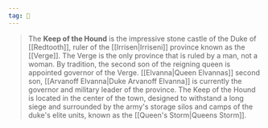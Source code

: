 ```yaml
---
tag: 🏰
---
```

> The **Keep of the Hound** is the impressive stone castle of the Duke of [[Redtooth]], ruler of the [[Irrisen|Irriseni]] province known as the [[Verge]]. The Verge is the only province that is ruled by a man, not a woman. By tradition, the second son of the reigning queen is appointed governor of the Verge. [[Elvanna|Queen Elvannas]] second son, [[Arvanoff Elvanna|Duke Arvanoff Elvanna]] is currently the governor and military leader of the province. The Keep of the Hound is located in the center of the town, designed to withstand a long siege and surrounded by the army's storage silos and camps of the duke's elite units, known as the [[Queen's Storm|Queens Storm]].








